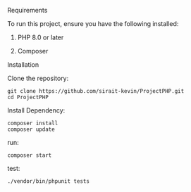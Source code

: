 Requirements

To run this project, ensure you have the following installed:

1. PHP 8.0 or later

2. Composer


Installation

Clone the repository:

```
git clone https://github.com/sirait-kevin/ProjectPHP.git
cd ProjectPHP
```

Install Dependency:

```
composer install
composer update
```

run:

```
composer start
```

test:

```
./vendor/bin/phpunit tests
```